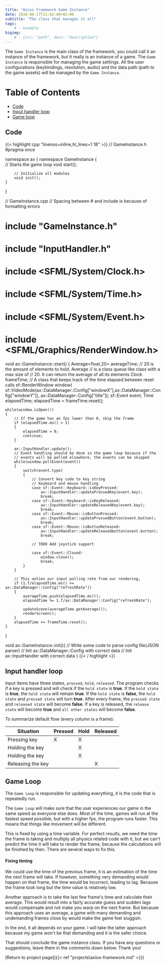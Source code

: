 ```yaml
---
title: "Axios Framework Game Instance"
date: 2018-06-17T21:02:00+02:00
subtitle: "The class that manages it all"
tags: 
    # - example
bigimg: 
    # - {src: "path", desc: "description"}
---
```

The `Game Instance` is the main class of the framework, you could call it an instance of the framework, but it really is an instance of a game. The `Game Instance` is responsible for managing the game settings. All the user configurations (keybindings, resolution, audio) and the data path (path to the game assets) will be managed by the `Game Instance`.
<!--more-->

# Table of Contents
- [Code](#code)
- [Input handler loop](#input-handler-loop)
- [Game loop](#game-loop)

## Code
{{< highlight cpp "linenos=inline,hl_lines=1 18" >}}
// GameInstance.h
#pragma once

namespace ax
{
    namespace GameInstance
    {    
        // Starts the game loop
        void start();

        // Initialize all modules
        void init();
    }
}



// GameInstance.cpp
// Spacing between # and include is because of formatting errors
# include "GameInstance.h" 
# include "InputHandler.h"

# include <SFML/System/Clock.h>
# include <SFML/System/Time.h>
# include <SFML/System/Event.h>
# include <SFML/Graphics/RenderWindow.h>

void ax::GameInstance::start()
{
    Average<float,20> averageTime; // 20 is the amount of elements to hold. Average 
                                  // is a class queue like class with a max size of
                                  // 20. It can return the average of all its elements
    Clock frameTime; // A class that keeps track of the time elapsed between reset calls
    sf::RenderWindow window(
        sf::VideoMode(ax::DataManager::Config["windowX"],ax::DataManager::Config["windowY"]), 
        ax::DataManager::Config["title"]);
    sf::Event event;
    Time elapsedTime;
    elapsedTime = frameTime.reset();

    while(window.isOpen())
    {
        // If the game has an fps lower than 0, skip the frame
        if (elapsedTime.ms() > 1)
        {
            elapsedTime = 0;
            continue;
        }

        ax::InputHandler.update();
        // Event handling should be done in the game loop because if the
        // events will be polled elsewhere, the events can be skipped
        while(window.pollEvent(event))
        {
            switch(event.type)
            {
                // Convert key code to key string
                // Keyboard and mouse handling
                case sf::Event::Keyboard::isKeyPressed:
                    ax::InputHandler::updatePressedKey(event.key); 
                    break;
                case sf::Event::Keyboard::isKeyReleased:
                    ax::InputHandler::updateReleasedKey(event.key); 
                    break;
                case sf::Event::Mouse::isButtonPressed:
                    ax::InputHandler::updatePressedButton(event.button); 
                    break;
                case sf::Event::Mouse::isButtonReleased:
                    ax::InputHandler::updateReleasedbutton(event.button); 
                    break;

                // TODO Add joystick support

                case sf::Event::Closed:
                    window.close();
                    break;
            }
        }
        
        // This unties our input polling rate from our rendering,
        if (1.f/elapsedTime.ms() >= ax::DataManager::Config["refreshRate"])
        {
            averageTime.push(elapsedTime.ms());
            elapsedTime %= 1.f/ax::DataManager::Config["refreshRate"];

            updateScene(averageTime.getAverage());
            renderScreen();
        }
        elapsedTime += frameTime.reset();
    }
}

void ax::GameInstance::init(){
    // Write some code to parse config file(JSON parser)
    // Init ax::DataManager::Config with correct data
    // Init ax::InputHandler with correct data
}
{{< / highlight >}}

## Input handler loop
Input items have three states, `pressed`, `hold`, `released`. The program checks if a key is pressed and will check if the `hold state` is **true**. If the `hold state` is **true**, the `hold state` will remain **true**. If the `hold state` is **false**, the `hold state` and `pressed state` will turn **true**.  After every frame, the `pressed state` and `released state` will become **false**. If a key is released, the `release state` will become **true** and `all other states` will become **false**.

To summarize default flow (every column is a frame):

| Situation         | Pressed | Hold | Released |
| ----------------- | ------- | ---- | -------- |
| Pressing key      | X       | X    |          |
| Holding the key   |         | X    |          |
| Holding the key   |         | X    |          |
| Releasing the key |         |      | X        |

## Game Loop
The `Game Loop` is responsible for updating everything, it is the code that is repeatedly run.  

The `Game Loop` will make sure that the user experiences our game in the same speed as everyone else does. Most of the time, games will run at the fastest speed possible, but with a higher fps, the program runs faster. This means that things like movement will be different.

This is fixed by using a time variable. For perfect results, we need the time the frame is taking and multiply all physics related code with it, but we can't predict the time it will take to render the frame, because the calculations will be finished by then. There are several ways to fix this.

#### Fixing timing 
We could use the time of the previous frame, it is an estimation of the time the next frame will take. If however, something very demanding would happen on that frame, the time would be incorrect, leading to lag. Because the frame took long but the time value is relatively low.  

Another approach is to take the last few frame's time and calculate their average. This would result into a fairly accurate guess and sudden lags would compensate and not make you warp on the next frame. But because this approach uses an average, a game with many demanding and undemanding frames close by would make the game feel sluggish.

In the end, it all depends on your game. I will take the latter approach because my game won't be that demanding and it is the safer choice.

That should conclude the game instance class. If you have any questions or suggestions, leave them in the comments down below. Thank you!

[Return to project page]({{< ref "projects\axios-framework.md" >}})